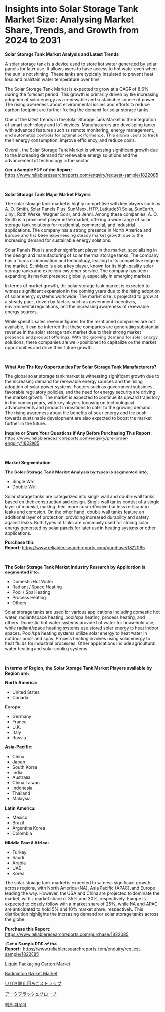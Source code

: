 <p><h1>Insights into Solar Storage Tank Market Size: Analysing Market Share, Trends, and Growth from 2024 to 2031</h1></p><p><strong>Solar Storage Tank Market Analysis and Latest Trends</strong></p>
<p><p>A solar storage tank is a device used to store hot water generated by solar panels for later use. It allows users to have access to hot water even when the sun is not shining. These tanks are typically insulated to prevent heat loss and maintain water temperature over time.</p><p>The Solar Storage Tank Market is expected to grow at a CAGR of 8.6% during the forecast period. This growth is primarily driven by the increasing adoption of solar energy as a renewable and sustainable source of power. The rising awareness about environmental issues and efforts to reduce carbon footprint are further fueling the demand for solar storage tanks.</p><p>One of the latest trends in the Solar Storage Tank Market is the integration of smart technology and IoT devices. Manufacturers are developing tanks with advanced features such as remote monitoring, energy management, and automated controls for optimal performance. This allows users to track their energy consumption, improve efficiency, and reduce costs.</p><p>Overall, the Solar Storage Tank Market is witnessing significant growth due to the increasing demand for renewable energy solutions and the advancement of technology in the sector.</p></p>
<p><strong>Get a Sample PDF of the Report:&nbsp;</strong> <a href="https://www.reliableresearchreports.com/enquiry/request-sample/1822085">https://www.reliableresearchreports.com/enquiry/request-sample/1822085</a></p>
<p>&nbsp;</p>
<p><strong>Solar Storage Tank Major Market Players</strong></p>
<p><p>The solar storage tank market is highly competitive with key players such as A. O. Smith, Solar Panels Plus, SunMaxx, HTP, Latitude51 Solar, SunEarth, Jinyi, Roth Werke, Wagner Solar, and Jenni. Among these companies, A. O. Smith is a prominent player in the market, offering a wide range of solar storage tank solutions for residential, commercial, and industrial applications. The company has a strong presence in North America and Europe and has been experiencing steady market growth due to the increasing demand for sustainable energy solutions.</p><p>Solar Panels Plus is another significant player in the market, specializing in the design and manufacturing of solar thermal storage tanks. The company has a focus on innovation and technology, leading to its competitive edge in the market. SunMaxx is also a key player, known for its high-quality solar storage tanks and excellent customer service. The company has been expanding its market presence globally, especially in emerging markets.</p><p>In terms of market growth, the solar storage tank market is expected to witness significant expansion in the coming years due to the rising adoption of solar energy systems worldwide. The market size is projected to grow at a steady pace, driven by factors such as government incentives, environmental regulations, and the increasing awareness of renewable energy sources.</p><p>While specific sales revenue figures for the mentioned companies are not available, it can be inferred that these companies are generating substantial revenue in the solar storage tank market due to their strong market presence and product offerings. With the growing demand for solar energy solutions, these companies are well-positioned to capitalize on the market opportunities and drive their future growth.</p></p>
<p>&nbsp;</p>
<p><strong>What Are The Key Opportunities For Solar Storage Tank Manufacturers?</strong></p>
<p><p>The global solar storage tank market is witnessing significant growth due to the increasing demand for renewable energy sources and the rising adoption of solar power systems. Factors such as government subsidies, favorable regulatory policies, and the need for energy security are driving the market growth. The market is expected to continue its upward trajectory in the coming years, with key players focusing on technological advancements and product innovations to cater to the growing demand. The rising awareness about the benefits of solar energy and the push towards sustainable development are also expected to boost the market further in the future.</p></p>
<p><strong>Inquire or Share Your Questions If Any Before Purchasing This Report:</strong> <a href="https://www.reliableresearchreports.com/enquiry/pre-order-enquiry/1822085">https://www.reliableresearchreports.com/enquiry/pre-order-enquiry/1822085</a></p>
<p>&nbsp;</p>
<p><strong>Market Segmentation</strong></p>
<p><strong>The Solar Storage Tank Market Analysis by types is segmented into:</strong></p>
<p><ul><li>Single Wall</li><li>Double Wall</li></ul></p>
<p><p>Solar storage tanks are categorized into single wall and double wall tanks based on their construction and design. Single wall tanks consist of a single layer of material, making them more cost-effective but less resistant to leaks and corrosion. On the other hand, double wall tanks feature an additional layer of protection, providing increased durability and safety against leaks. Both types of tanks are commonly used for storing solar energy generated by solar panels for later use in heating systems or other applications.</p></p>
<p><strong>Purchase this Report:&nbsp;</strong><a href="https://www.reliableresearchreports.com/purchase/1822085">https://www.reliableresearchreports.com/purchase/1822085</a></p>
<p>&nbsp;</p>
<p><strong>The Solar Storage Tank Market Industry Research by Application is segmented into:</strong></p>
<p><ul><li>Domestic Hot Water</li><li>Radiant / Space Heating</li><li>Pool / Spa Heating</li><li>Process Heating</li><li>Others</li></ul></p>
<p><p>Solar storage tanks are used for various applications including domestic hot water, radiant/space heating, pool/spa heating, process heating, and others. Domestic hot water systems provide hot water for household use, while radiant/space heating systems use stored solar energy to heat indoor spaces. Pool/spa heating systems utilize solar energy to heat water in outdoor pools and spas. Process heating involves using solar energy to heat fluids for industrial processes. Other applications include agricultural water heating and solar cooling systems.</p></p>
<p>&nbsp;</p>
<p><strong>In terms of Region, the Solar Storage Tank Market Players available by Region are:</strong></p>
<p>
    <p> <strong> North America: </strong>
        <ul>
            <li>United States</li>
            <li>Canada</li>
        </ul>
        </p> 
    <p> <strong> Europe: </strong>
        <ul>
            <li>Germany</li>
            <li>France</li>
            <li>U.K.</li>
            <li>Italy</li>
            <li>Russia</li>
        </ul>
        </p> 
    <p> <strong> Asia-Pacific: </strong>
        <ul>
            <li>China</li>
            <li>Japan</li>
            <li>South Korea</li>
            <li>India</li>
            <li>Australia</li>
            <li>China Taiwan</li>
            <li>Indonesia</li>
            <li>Thailand</li>
            <li>Malaysia</li>
        </ul>
        </p> 
    <p> <strong> Latin America: </strong>
        <ul>
            <li>Mexico</li>
            <li>Brazil</li>
            <li>Argentina Korea</li>
            <li>Colombia</li>
        </ul>
        </p> 
    <p> <strong> Middle East & Africa: </strong>
        <ul>
            <li>Turkey</li>
            <li>Saudi</li>
            <li>Arabia</li>
            <li>UAE</li>
            <li>Korea</li>
        </ul>
    </p>
    </p>
<p><p>The solar storage tank market is expected to witness significant growth across regions, with North America (NA), Asia Pacific (APAC), and Europe leading the way. However, the USA and China are projected to dominate the market, with a market share of 35% and 30%, respectively. Europe is expected to closely follow with a market share of 25%, while NA and APAC are anticipated to hold 5% and 10% market share, respectively. This distribution highlights the increasing demand for solar storage tanks across the globe.</p></p>
<p><strong>Purchase this Report: </strong><a href="https://www.reliableresearchreports.com/purchase/1822085">https://www.reliableresearchreports.com/purchase/1822085</a></p>
<p>&nbsp;<strong>Get a Sample PDF of the Report:&nbsp;&nbsp;</strong><a href="https://www.reliableresearchreports.com/enquiry/request-sample/1822085">https://www.reliableresearchreports.com/enquiry/request-sample/1822085</a></p>
<p><strong></strong></p>
<p><p><a href="https://github.com/Krish2023na/Market-Research-Report-List-3/blob/main/liquid-packaging-carton-market.md">Liquid Packaging Carton Market</a></p><p><a href="https://github.com/RickHolmes3/Market-Research-Report-List-4/blob/main/badminton-racket-market.md">Badminton Racket Market</a></p><p><a href="https://medium.com/@nicolasrown5/%E3%81%84%E3%81%B3%E3%81%8D%E3%83%81%E3%83%B3%E3%82%B9%E3%83%88%E3%83%A9%E3%83%83%E3%83%97%E5%B8%82%E5%A0%B4%E3%81%AE%E5%8B%95%E5%90%91%E3%81%A8%E5%B8%82%E5%A0%B4%E5%88%86%E6%9E%90%E3%81%AF-2024%E5%B9%B4%E3%81%8B%E3%82%892031%E5%B9%B4%E3%81%BE%E3%81%A7%E3%81%AE%E6%9C%9F%E9%96%93%E3%81%AB%E4%BA%88%E6%B8%AC%E3%81%95%E3%82%8C%E3%81%A6%E3%81%84%E3%81%BE%E3%81%99-fa249d4873af">いびき防止用あごストラップ</a></p><p><a href="https://medium.com/@victor.sharp87978/%E3%82%A2%E3%83%BC%E3%82%AF%E3%83%95%E3%83%A9%E3%83%83%E3%82%B7%E3%83%A5%E3%82%B0%E3%83%AD%E3%83%BC%E3%83%96%E5%B8%82%E5%A0%B4%E3%81%AF-%E5%B8%82%E5%A0%B4%E3%82%B7%E3%82%A7%E3%82%A2-%E3%82%B5%E3%82%A4%E3%82%BA-%E3%81%8A%E3%82%88%E3%81%B32031%E5%B9%B4%E3%81%BE%E3%81%A7%E3%81%AE%E4%BA%88%E6%B8%AC%E3%82%92%E9%87%8D%E7%82%B9%E3%81%AB%E3%81%97%E3%81%A6%E3%81%84%E3%81%BE%E3%81%99-c9dfc480f5fd">アークフラッシュグローブ</a></p><p><a href="https://github.com/vs10l4sfg5c/Market-Research-Report-List-1/blob/main/69885213606.md">펩톤 파우더</a></p></p>